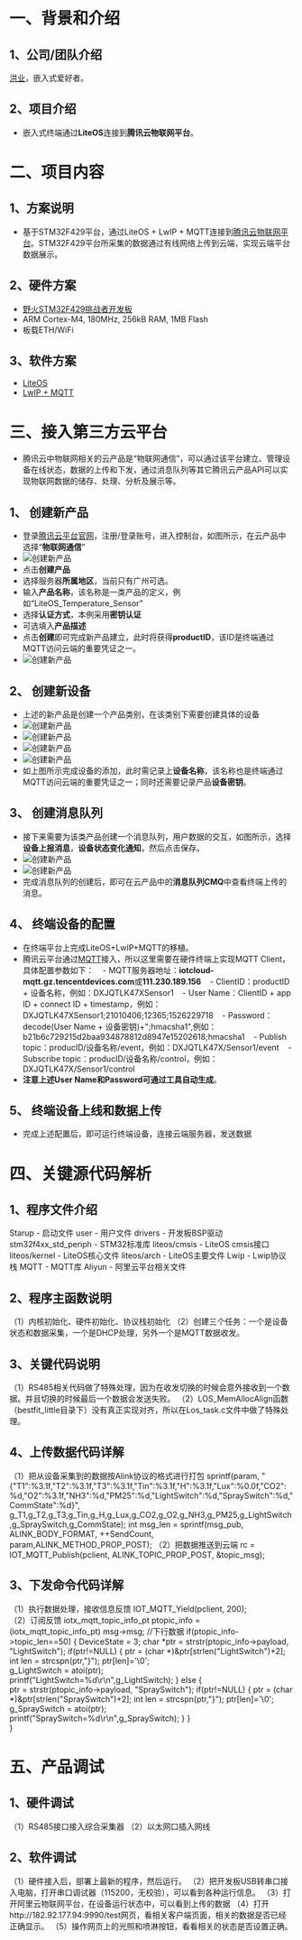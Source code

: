 # 一、背景和介绍

## 1、公司/团队介绍
[洪业](https://github.com/ianhom)，嵌入式爱好者。

## 2、项目介绍    
- 嵌入式终端通过**LiteOS**连接到**腾讯云物联网平台**。    

# 二、项目内容
## 1、方案说明
- 基于STM32F429平台，通过LiteOS + LwIP + MQTT连接到[腾讯云物联网平台](https://cloud.tencent.com/product/iothub)。STM32F429平台所采集的数据通过有线网络上传到云端，实现云端平台数据展示。

## 2、硬件方案
- [野火STM32F429挑战者开发板](https://item.taobao.com/item.htm?spm=a1z10.5-c.w4002-10310241588.32.31936ab2hZzHfP&id=545418358219)
- ARM Cortex-M4, 180MHz, 256kB RAM, 1MB Flash
- 板载ETH/WiFi

## 3、软件方案
- [LiteOS](https://github.com/LiteOS/LiteOS)
- [LwIP + MQTT](http://savannah.nongnu.org/projects/lwip/)

# 三、接入第三方云平台
- 腾讯云中物联网相关的云产品是“物联网通信”，可以通过该平台建立、管理设备在线状态，数据的上传和下发，通过消息队列等其它腾讯云产品API可以实现物联网数据的储存、处理、分析及展示等。

## 1、 创建新产品
- 登录[腾讯云平台官网](https://cloud.tencent.com/)，注册/登录账号，进入控制台，如图所示，在云产品中选择“**物联网通信**”
- ![创建新产品](https://github.com/ianhom/LiteOS_Connect_to_3rd_Cloud/blob/master/liteos_to_tencentcloud/liteos_tencentcloud_basic/pic/add_pro.png?raw=true)
- 点击**创建产品**
- 选择服务器**所属地区**，当前只有广州可选。
- 输入**产品名称**，该名称是一类产品的定义，例如“LiteOS_Temperature_Sensor”
- 选择**认证方式**，本例采用**密钥认证**
- 可选填入**产品描述**
- 点击**创建**即可完成新产品建立，此时将获得**productID**，该ID是终端通过MQTT访问云端的重要凭证之一。
- ![创建新产品](https://github.com/ianhom/LiteOS_Connect_to_3rd_Cloud/blob/master/liteos_to_tencentcloud/liteos_tencentcloud_basic/pic/productID.png?raw=true)

## 2、 创建新设备
- 上述的新产品是创建一个产品类别，在该类别下需要创建具体的设备
- ![创建新产品](https://github.com/ianhom/LiteOS_Connect_to_3rd_Cloud/blob/master/liteos_to_tencentcloud/liteos_tencentcloud_basic/pic/add_dev.png?raw=true)
- ![创建新产品](https://github.com/ianhom/LiteOS_Connect_to_3rd_Cloud/blob/master/liteos_to_tencentcloud/liteos_tencentcloud_basic/pic/add_dev2.png?raw=true)
- ![创建新产品](https://github.com/ianhom/LiteOS_Connect_to_3rd_Cloud/blob/master/liteos_to_tencentcloud/liteos_tencentcloud_basic/pic/add_dev3.png?raw=true)
- ![创建新产品](https://github.com/ianhom/LiteOS_Connect_to_3rd_Cloud/blob/master/liteos_to_tencentcloud/liteos_tencentcloud_basic/pic/add_dev4.png?raw=true)
- 如上图所示完成设备的添加，此时需记录上**设备名称**，该名称也是终端通过MQTT访问云端的重要凭证之一；同时还需要记录产品**设备密钥**。

## 3、 创建消息队列
- 接下来需要为该类产品创建一个消息队列，用户数据的交互，如图所示，选择**设备上报消息**，**设备状态变化通知**，然后点击保存。
- ![创建新产品](https://github.com/ianhom/LiteOS_Connect_to_3rd_Cloud/blob/master/liteos_to_tencentcloud/liteos_tencentcloud_basic/pic/MQ.png?raw=true)
- ![创建新产品](https://github.com/ianhom/LiteOS_Connect_to_3rd_Cloud/blob/master/liteos_to_tencentcloud/liteos_tencentcloud_basic/pic/MQ_rev.png?raw=true)
- 完成消息队列的创建后，即可在云产品中的**消息队列CMQ**中查看终端上传的消息。

## 4、 终端设备的配置
- 在终端平台上完成LiteOS+LwIP+MQTT的移植。
- 腾讯云平台通过[MQTT](http://mqtt.org/)接入，所以这里需要在硬件终端上实现MQTT Client，具体配置参数如下：
    - MQTT服务器地址：**iotcloud-mqtt.gz.tencentdevices.com**或**111.230.189.156**
    - ClientID：productID + 设备名称，例如：DXJQTLK47XSensor1
    - User Name：ClientID + app ID + connect ID + timestamp，例如：DXJQTLK47XSensor1;21010406;12365;1526229718
    - Password：decode(User Name + 设备密钥)+";hmacsha1",例如：b21b6c729215d2baa934878812d8947e15202618;hmacsha1
    - Publish topic：producID/设备名称/event，例如：DXJQTLK47X/Sensor1/event
    - Subscribe topic：producID/设备名称/control，例如：DXJQTLK47X/Sensor1/control
- **注意上述User Name和Password可通过工具自动生成**。

## 5、 终端设备上线和数据上传
- 完成上述配置后，即可运行终端设备，连接云端服务器，发送数据


# 四、关键源代码解析

## 1、程序文件介绍
Starup - 启动文件
user - 用户文件
drivers - 开发板BSP驱动
stm32f4xx_std_periph - STM32标准库
liteos/cmsis - LiteOS cmsis接口
liteos/kernel - LiteOS核心文件
liteos/arch - LiteOS主要文件
Lwip - Lwip协议栈
MQTT - MQTT库
Aliyun - 阿里云平台相关文件

## 2、程序主函数说明
（1）内核初始化、硬件初始化、协议栈初始化
（2）创建三个任务：一个是设备状态和数据采集，一个是DHCP处理，另外一个是MQTT数据收发。

## 3、关键代码说明
（1）RS485相关代码做了特殊处理，因为在收发切换的时候会意外接收到一个数据。并且切换的时候最后一个数据会发送失败。
（2）LOS_MemAllocAlign函数（bestfit_little目录下）没有真正实现对齐，所以在Los_task.c文件中做了特殊处理。

## 4、上传数据代码详解
（1）把从设备采集到的数据按Alink协议的格式进行打包
sprintf(param,  "{\"T1\":%3.1f,\"T2\":%3.1f,\"T3\":%3.1f,\"Tin\":%3.1f,\"H\":%3.1f,\"Lux\":%0.0f,\"CO2\":%d,\"O2\":%3.1f,\"NH3\":%d,\"PM25\":%d,\"LightSwitch\":%d,\"SpraySwitch\":%d,\"CommState\":%d}",				g_T1,g_T2,g_T3,g_Tin,g_H,g_Lux,g_CO2,g_O2,g_NH3,g_PM25,g_LightSwitch,g_SpraySwitch,g_CommState);
int msg_len = sprintf(msg_pub, ALINK_BODY_FORMAT, ++SendCount, param,ALINK_METHOD_PROP_POST);
（2）把数据推送到云端
 rc = IOT_MQTT_Publish(pclient, ALINK_TOPIC_PROP_POST, &topic_msg);

## 3、下发命令代码详解
（1）执行数据处理，接收信息反馈
IOT_MQTT_Yield(pclient, 200);	
（2）订阅反馈
iotx_mqtt_topic_info_pt ptopic_info = (iotx_mqtt_topic_info_pt) msg->msg;
//下行数据
if(ptopic_info->topic_len==50)
{
        DeviceState = 3;
       char *ptr = strstr(ptopic_info->payload, "LightSwitch");
		if(ptr!=NULL)
		{
				ptr = (char *)&ptr[strlen("LightSwitch")+2];
				int len = strcspn(ptr,"}");
				ptr[len]='\0';					
				g_LightSwitch = atoi(ptr);	
				printf("LightSwitch=%d\r\n",g_LightSwitch);
		}
		else
		{			
			ptr = strstr(ptopic_info->payload, "SpraySwitch");
			if(ptr!=NULL)
			{
					ptr = (char *)&ptr[strlen("SpraySwitch")+2];
					int len = strcspn(ptr,"}");
					ptr[len]='\0';					
					g_SpraySwitch = atoi(ptr);		
					printf("SpraySwitch=%d\r\n",g_SpraySwitch);
		 }
	 }				
}

	 	
# 五、产品调试

## 1、硬件调试
（1）RS485接口接入综合采集器
（2）以太网口插入网线

## 2、软件调试
（1）硬件接入后，部署上最新的程序，然后运行。
（2）把开发板USB转串口接入电脑，打开串口调试器（115200，无校验），可以看到各种运行信息。
（3）打开阿里云物联网平台，在设备运行状态中，可以看到上传的数据
（4）打开http://182.92.177.94:9990/test网页，看相关客户端页面，相关的数据是否已经正确显示。
（5）操作网页上的光照和喷淋按钮，看看相关的状态是否设置正确。

